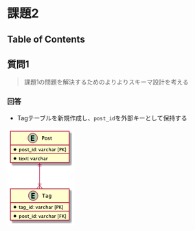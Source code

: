 # 課題2

## Table of Contents
<!-- START doctoc -->
<!-- END doctoc -->

## 質問1

> 課題1の問題を解決するためのよりよりスキーマ設計を考える

### 回答

- Tagテーブルを新規作成し、`post_id`を外部キーとして保持する

![](../../../assets/post_table_after.png)